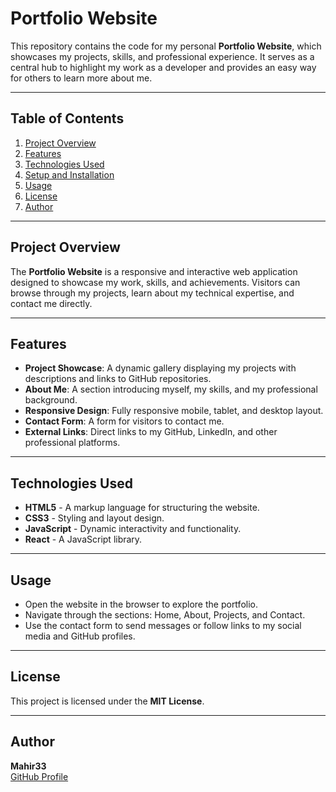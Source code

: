 # Portfolio Website

This repository contains the code for my personal **Portfolio Website**, which showcases my projects, skills, and professional experience. It serves as a central hub to highlight my work as a developer and provides an easy way for others to learn more about me.

---

## Table of Contents
1. [Project Overview](#project-overview)
2. [Features](#features)
3. [Technologies Used](#technologies-used)
4. [Setup and Installation](#setup-and-installation)
5. [Usage](#usage)
6. [License](#license)
7. [Author](#author)

---

## Project Overview
The **Portfolio Website** is a responsive and interactive web application designed to showcase my work, skills, and achievements. Visitors can browse through my projects, learn about my technical expertise, and contact me directly.

---

## Features
- **Project Showcase**: A dynamic gallery displaying my projects with descriptions and links to GitHub repositories.
- **About Me**: A section introducing myself, my skills, and my professional background.
- **Responsive Design**: Fully responsive mobile, tablet, and desktop layout.
- **Contact Form**: A form for visitors to contact me.
- **External Links**: Direct links to my GitHub, LinkedIn, and other professional platforms.

---

## Technologies Used
- **HTML5** - A markup language for structuring the website.
- **CSS3** - Styling and layout design.
- **JavaScript** - Dynamic interactivity and functionality.
- **React** - A JavaScript library.

---

## Usage
- Open the website in the browser to explore the portfolio.
- Navigate through the sections: Home, About, Projects, and Contact.
- Use the contact form to send messages or follow links to my social media and GitHub profiles.

---

## License
This project is licensed under the **MIT License**.

---

## Author
**Mahir33**  
[GitHub Profile](https://github.com/Mahir33)  

